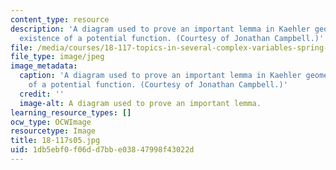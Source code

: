 ```yaml
---
content_type: resource
description: 'A diagram used to prove an important lemma in Kaehler geometry: the
  existence of a potential function. (Courtesy of Jonathan Campbell.)'
file: /media/courses/18-117-topics-in-several-complex-variables-spring-2005/1db5ebf0f06dd7bbe03847998f43022d_18-117s05.jpg
file_type: image/jpeg
image_metadata:
  caption: 'A diagram used to prove an important lemma in Kaehler geometry: the existence
    of a potential function. (Courtesy of Jonathan Campbell.)'
  credit: ''
  image-alt: A diagram used to prove an important lemma.
learning_resource_types: []
ocw_type: OCWImage
resourcetype: Image
title: 18-117s05.jpg
uid: 1db5ebf0-f06d-d7bb-e038-47998f43022d
---
```

